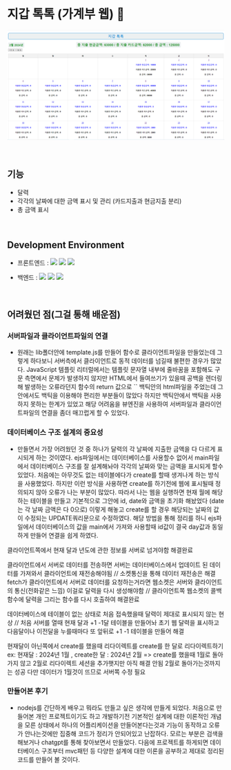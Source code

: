 # 지갑 톡톡 (가계부 웹) :blue_book:
![지갑 톡톡 홈 화면](./img/지갑%20톡톡.png)

<br>

## 기능
- 달력
- 각각의 날짜에 대한 금액 표시 및 관리 (카드지출과 현금지출 분리)
- 총 금액 표시
<br>

## Development Environment
- 프론트엔드 : 
<img src="https://img.shields.io/badge/html5-E34F26?style=for-the-badge&logo=html5&logoColor=white"> <img src="https://img.shields.io/badge/css-1572B6?style=for-the-badge&logo=css3&logoColor=white"> <img src="https://img.shields.io/badge/javascript-F7DF1E?style=for-the-badge&logo=javascript&logoColor=black">

- 백엔드 : 
<img src="https://img.shields.io/badge/node.js-339933?style=for-the-badge&logo=Node.js&logoColor=white"> <img src="https://img.shields.io/badge/express-000000?style=for-the-badge&logo=express&logoColor=white"> <img src="https://img.shields.io/badge/mysql-4479A1?style=for-the-badge&logo=mysql&logoColor=white">


<br>

## 어려웠던 점(그걸 통해 배운점)

### 서버파일과 클라이언트파일의 연결
- 원래는 lib폴더안에 template.js를 만들어 함수로 클라이언트파일을 만들었는데 그렇게 하다보니 서버측에서 클라이언트로 동적 데이터를 넘길때 불편한 경우가 많았다.
JavaScript 템플릿 리터럴에서는 템플릿 문자열 내부에 줄바꿈을 포함해도 구문 측면에서 문제가 발생하지 않지만 HTML에서 들여쓰기가 있을때 공백을 렌더링해 발생하는 오류라던지
함수의 return 값으로 `` 백틱안의 html파일을 주었는데 그안에서도 백틱을 이용해야 편리한 부분들이 많았다 하지만 백틱안에서 백틱을 사용하지 못하는 한계가 있었고 해당 어려움을
뷰엔진을 사용하여 서버파일과 클라이언트파일의 연결을 좀더 매끄럽게 할 수 있었다.


### 데이터베이스 구조 설계의 중요성
- 만들면서 가장 어려웠던 것 중 하나가 달력의 각 날짜에 지출한 금액을 다 다르게 표시되게 하는 것이였다.
ejs파일에서는 데이터베이스를 사용할수 없어서 main파일에서 데이터베이스 구조를 잘 설계해놔야 각각의 날짜와 맞는 금액을
표시되게 할수 있었다. 처음에는 아무것도 없는 테이블에다가 create를 할때 생겨나게 하는 방식을 사용했었다.
하지만 이런 방식을 사용하면 create를 하기전에 웹에 표시될때 정의되지 않아 오류가 나는 부분이 많았다.
 따라서 나는 웹을 실행하면 현재 월에 해당하는 테이블을 만들고 기본적으로 그안에 id, date와 금액을 초기화 해놨었다 (date는 각 날짜 금액은 다 0으로)
이렇게 해놓고 create를 할 경우 해당되는 날짜의 값이 수정되는 UPDATE쿼리문으로 수정하였다. 
해당 방법을 통해 정리를 하니 ejs파일에서 데이터베이스의 값을 main에서 가져와 사용할때 id값이 결국 day값과 동일하게 만들어 
연결을 쉽게 하였다.





클라이언트쪽에서 현재 달과 년도에 관한 정보를 서버로 넘겨야함 
해결완료

클라이언트에서 서버로 데이터를 전송하면 서버는 데이터베이스에서 업데이트 된 데이터를 가져와서 클라이언트에 재전송해야됨 // 소켓통신을 통해 데이터 재전송은 해결
fetch가 클라이언트에서 서버로 데이터를 요청하는거라면 웹소켓은 서버와 클라이언트의 통신(전화같은 느낌)
이걸로 달력을 다시 생성해야함   // 클라이언트쪽 웹소켓의 콜백함수에 달력을 그리는 함수를 다시 호출하여 해결완료


데이터베이스에 테이블이 없는 상태로 처음 접속했을때 달력이 제대로 표시되지 않는 현상
// 처음 서버를 열때 현재 달과 +1 -1달 테이블을 만들어놔 초기 웹 달력을 표시하고 다음달이나 이전달을 누를때마다 또 앞뒤로 +1 -1 테이블을 만들어 해결

현재달이 아닌쪽에서 create를 했을때 리다이렉트를 create를 한 달로 리다이렉트하기
ex: 현재달 : 2024년 1월 , create한 달 : 2024년 2월 => create를 했을때 1월로 돌아가지 않고 2월로 리다이렉트
세션을 추가햇지만 아직 해결 안됨   2월로 돌아가는것까지는 성공 다만 데이터가 1월것이 뜨므로 서버쪽 수정 필요


### 만들어본 후기
- nodejs를 간단하게 배우고 뭐라도 만들고 싶은 생각에 만들게 되었다. 처음으로 만들어본 개인 프로젝트이기도 하고 개발하기전 기본적인 설계에 대한 이론적인 개념을 모른 상태에서 하나의 어플리케이션을 만들어본다는것과 기능이 동작하고 오류가 안나는것에만 집중해 코드가 정리가 안되어있고 난잡하다. 모르는 부분은 검색을 해보거나 chatgpt를 통해 찾아보면서 만들었다. 다음에 프로젝트를 하게되면 데이터베이스 구조부터 mvc패턴 등 다양한 설계에 대한 이론을 공부하고 제대로 정리된 코드를 만들어 볼 것이다.
